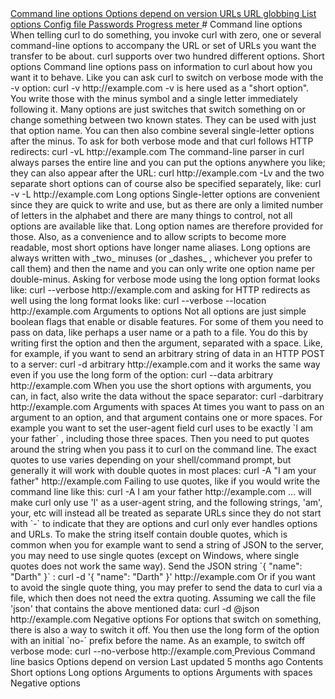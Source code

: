 <a href="options.html" class="navButton-94f2579c--pageItemWithChildrenNested-2c5d8183--navButtonClickable-161b88ca--navButtonOpened-6a88552e">
<span class="text-4505230f--UIH300-2063425d--textContentFamily-49a318e1--navButtonLabel-14a4968f">Command line options</span>
</a>
<a href="versions.html" class="navButton-94f2579c--pageItemWithChildrenNested-2c5d8183--navButtonClickable-161b88ca">
<span class="text-4505230f--UIH300-2063425d--textContentFamily-49a318e1--navButtonLabel-14a4968f">Options depend on version</span>
</a>
<a href="urls.html" class="navButton-94f2579c--pageItemWithChildrenNested-2c5d8183--navButtonClickable-161b88ca">
<span class="text-4505230f--UIH300-2063425d--textContentFamily-49a318e1--navButtonLabel-14a4968f">URLs</span>
</a>
<a href="globbing.html" class="navButton-94f2579c--pageItemWithChildrenNested-2c5d8183--navButtonClickable-161b88ca">
<span class="text-4505230f--UIH300-2063425d--textContentFamily-49a318e1--navButtonLabel-14a4968f">URL globbing</span>
</a>
<a href="listopts.html" class="navButton-94f2579c--pageItemWithChildrenNested-2c5d8183--navButtonClickable-161b88ca">
<span class="text-4505230f--UIH300-2063425d--textContentFamily-49a318e1--navButtonLabel-14a4968f">List options</span>
</a>
<a href="configfile.html" class="navButton-94f2579c--pageItemWithChildrenNested-2c5d8183--navButtonClickable-161b88ca">
<span class="text-4505230f--UIH300-2063425d--textContentFamily-49a318e1--navButtonLabel-14a4968f">Config file</span>
</a>
<a href="passwords.html" class="navButton-94f2579c--pageItemWithChildrenNested-2c5d8183--navButtonClickable-161b88ca">
<span class="text-4505230f--UIH300-2063425d--textContentFamily-49a318e1--navButtonLabel-14a4968f">Passwords</span>
</a>
<a href="progressmeter.html" class="navButton-94f2579c--pageItemWithChildrenNested-2c5d8183--navButtonClickable-161b88ca">
<span class="text-4505230f--UIH300-2063425d--textContentFamily-49a318e1--navButtonLabel-14a4968f">Progress meter</span>
</a># <span class="text-4505230f--DisplayH900-bfb998fa--textContentFamily-49a318e1">Command line options</span>
<span class="text-4505230f--UIH300-2063425d--textUIFamily-5ebd8e40--text-8ee2c8b2">
</span>
<span class="text-4505230f--UIH300-2063425d--textUIFamily-5ebd8e40--text-8ee2c8b2">
</span>
<span class="text-4505230f--TextH400-3033861f--textContentFamily-49a318e1">
<span data-key="6889b47104b74d07a5d7353d30fbed4d">
<span data-offset-key="6889b47104b74d07a5d7353d30fbed4d:0">When telling curl to do something, you invoke curl with zero, one or several command-line options to accompany the URL or set of URLs you want the transfer to be about. curl supports over two hundred different options.</span>
</span>
</span>
<span class="text-4505230f--HeadingH700-04e1a2a3--textContentFamily-49a318e1">
<span data-key="caaa0b3edb114d1f845a1febd97f0061">
<span data-offset-key="caaa0b3edb114d1f845a1febd97f0061:0">Short options</span>
</span>
</span>
<span class="text-4505230f--TextH400-3033861f--textContentFamily-49a318e1">
<span data-key="299e4c0d84ea45fe8f23527dffd690b0">
<span data-offset-key="299e4c0d84ea45fe8f23527dffd690b0:0">Command line options pass on information to curl about how you want it to behave. Like you can ask curl to switch on verbose mode with the -v option:</span>
</span>
</span>    curl -v http://example.com<span class="text-4505230f--TextH400-3033861f--textContentFamily-49a318e1">
<span data-key="92fafc02aa6943f399ec8bc2798cfc9f">
<span data-offset-key="92fafc02aa6943f399ec8bc2798cfc9f:0">-v is here used as a "short option". You write those with the minus symbol and a single letter immediately following it. Many options are just switches that switch something on or change something between two known states. They can be used with just that option name. You can then also combine several single-letter options after the minus. To ask for both verbose mode and that curl follows HTTP redirects:</span>
</span>
</span>    curl -vL http://example.com<span class="text-4505230f--TextH400-3033861f--textContentFamily-49a318e1">
<span data-key="7dc8cf26bb534a68b43d35aaca0eeade">
<span data-offset-key="7dc8cf26bb534a68b43d35aaca0eeade:0">The command-line parser in curl always parses the entire line and you can put the options anywhere you like; they can also appear after the URL:</span>
</span>
</span>    curl http://example.com -Lv<span class="text-4505230f--TextH400-3033861f--textContentFamily-49a318e1">
<span data-key="a7d3540d112947f7a8f5056832f1056e">
<span data-offset-key="a7d3540d112947f7a8f5056832f1056e:0">and the two separate short options can of course also be specified separately, like:</span>
</span>
</span>    curl -v -L http://example.com<span class="text-4505230f--HeadingH700-04e1a2a3--textContentFamily-49a318e1">
<span data-key="56174cca91d04b45a44030e443e21474">
<span data-offset-key="56174cca91d04b45a44030e443e21474:0">Long options</span>
</span>
</span>
<span class="text-4505230f--TextH400-3033861f--textContentFamily-49a318e1">
<span data-key="69c8e6d48e1d4197af8fd979170ecd06">
<span data-offset-key="69c8e6d48e1d4197af8fd979170ecd06:0">Single-letter options are convenient since they are quick to write and use, but as there are only a limited number of letters in the alphabet and there are many things to control, not all options are available like that. Long option names are therefore provided for those. Also, as a convenience and to allow scripts to become more readable, most short options have longer name aliases.</span>
</span>
</span>
<span class="text-4505230f--TextH400-3033861f--textContentFamily-49a318e1">
<span data-key="61fe644b7c9849e8810b39bb712b0717">
<span data-offset-key="61fe644b7c9849e8810b39bb712b0717:0">Long options are always written with </span>
<span data-offset-key="61fe644b7c9849e8810b39bb712b0717:1">_two_</span>
<span data-offset-key="61fe644b7c9849e8810b39bb712b0717:2"> minuses (or </span>
<span data-offset-key="61fe644b7c9849e8810b39bb712b0717:3">_dashes_</span>
<span data-offset-key="61fe644b7c9849e8810b39bb712b0717:4">, whichever you prefer to call them) and then the name and you can only write one option name per double-minus. Asking for verbose mode using the long option format looks like:</span>
</span>
</span>    curl --verbose http://example.com<span class="text-4505230f--TextH400-3033861f--textContentFamily-49a318e1">
<span data-key="7baf63549f2748bb8f8de854e3d1154f">
<span data-offset-key="7baf63549f2748bb8f8de854e3d1154f:0">and asking for HTTP redirects as well using the long format looks like:</span>
</span>
</span>    curl --verbose --location http://example.com<span class="text-4505230f--HeadingH700-04e1a2a3--textContentFamily-49a318e1">
<span data-key="aedf3da1200140198027da9c7cf8bb1d">
<span data-offset-key="aedf3da1200140198027da9c7cf8bb1d:0">Arguments to options</span>
</span>
</span>
<span class="text-4505230f--TextH400-3033861f--textContentFamily-49a318e1">
<span data-key="c09bf76f12a74b08b0e079b0d0f093ba">
<span data-offset-key="c09bf76f12a74b08b0e079b0d0f093ba:0">Not all options are just simple boolean flags that enable or disable features. For some of them you need to pass on data, like perhaps a user name or a path to a file. You do this by writing first the option and then the argument, separated with a space. Like, for example, if you want to send an arbitrary string of data in an HTTP POST to a server:</span>
</span>
</span>    curl -d arbitrary http://example.com<span class="text-4505230f--TextH400-3033861f--textContentFamily-49a318e1">
<span data-key="d7133109d14d4908b8ad98654f5c5f29">
<span data-offset-key="d7133109d14d4908b8ad98654f5c5f29:0">and it works the same way even if you use the long form of the option:</span>
</span>
</span>    curl --data arbitrary http://example.com<span class="text-4505230f--TextH400-3033861f--textContentFamily-49a318e1">
<span data-key="56b05c47b93a4224a5953b77cd9090f5">
<span data-offset-key="56b05c47b93a4224a5953b77cd9090f5:0">When you use the short options with arguments, you can, in fact, also write the data without the space separator:</span>
</span>
</span>    curl -darbitrary http://example.com<span class="text-4505230f--HeadingH700-04e1a2a3--textContentFamily-49a318e1">
<span data-key="35eaf0c0369f4b99aeb2aaa8f1a3e9b8">
<span data-offset-key="35eaf0c0369f4b99aeb2aaa8f1a3e9b8:0">Arguments with spaces</span>
</span>
</span>
<span class="text-4505230f--TextH400-3033861f--textContentFamily-49a318e1">
<span data-key="6bf276944bb54f66882845c95b47651f">
<span data-offset-key="6bf276944bb54f66882845c95b47651f:0">At times you want to pass on an argument to an option, and that argument contains one or more spaces. For example you want to set the user-agent field curl uses to be exactly </span>
<span data-offset-key="6bf276944bb54f66882845c95b47651f:1">`I am your father`</span>
<span data-offset-key="6bf276944bb54f66882845c95b47651f:2">, including those three spaces. Then you need to put quotes around the string when you pass it to curl on the command line. The exact quotes to use varies depending on your shell/command prompt, but generally it will work with double quotes in most places:</span>
</span>
</span>    curl -A "I am your father" http://example.com<span class="text-4505230f--TextH400-3033861f--textContentFamily-49a318e1">
<span data-key="043d58a9ce444228b158946fddc8fadf">
<span data-offset-key="043d58a9ce444228b158946fddc8fadf:0">Failing to use quotes, like if you would write the command line like this:</span>
</span>
</span>    curl -A I am your father http://example.com<span class="text-4505230f--TextH400-3033861f--textContentFamily-49a318e1">
<span data-key="56e91ff5b20c4e06ba51965a7789cf83">
<span data-offset-key="56e91ff5b20c4e06ba51965a7789cf83:0">… will make curl only use 'I' as a user-agent string, and the following strings, 'am', your, etc will instead all be treated as separate URLs since they do not start with </span>
<span data-offset-key="56e91ff5b20c4e06ba51965a7789cf83:1">`-`</span>
<span data-offset-key="56e91ff5b20c4e06ba51965a7789cf83:2"> to indicate that they are options and curl only ever handles options and URLs.</span>
</span>
</span>
<span class="text-4505230f--TextH400-3033861f--textContentFamily-49a318e1">
<span data-key="d4a2cded317d41c383bfc4f819ef0468">
<span data-offset-key="d4a2cded317d41c383bfc4f819ef0468:0">To make the string itself contain double quotes, which is common when you for example want to send a string of JSON to the server, you may need to use single quotes (except on Windows, where single quotes does not work the same way). Send the JSON string </span>
<span data-offset-key="d4a2cded317d41c383bfc4f819ef0468:1">`{ "name": "Darth" }`</span>
<span data-offset-key="d4a2cded317d41c383bfc4f819ef0468:2">:</span>
</span>
</span>    curl -d '{ "name": "Darth" }' http://example.com<span class="text-4505230f--TextH400-3033861f--textContentFamily-49a318e1">
<span data-key="39102e31e65842b2b3a4395db38817e4">
<span data-offset-key="39102e31e65842b2b3a4395db38817e4:0">Or if you want to avoid the single quote thing, you may prefer to send the data to curl via a file, which then does not need the extra quoting. Assuming we call the file 'json' that contains the above mentioned data:</span>
</span>
</span>    curl -d @json http://example.com<span class="text-4505230f--HeadingH700-04e1a2a3--textContentFamily-49a318e1">
<span data-key="6f8cf025c931454f917b05fde57f41dc">
<span data-offset-key="6f8cf025c931454f917b05fde57f41dc:0">Negative options</span>
</span>
</span>
<span class="text-4505230f--TextH400-3033861f--textContentFamily-49a318e1">
<span data-key="33cd62a85af442a887f7563ccc8e340c">
<span data-offset-key="33cd62a85af442a887f7563ccc8e340c:0">For options that switch on something, there is also a way to switch it off. You then use the long form of the option with an initial </span>
<span data-offset-key="33cd62a85af442a887f7563ccc8e340c:1">`no-`</span>
<span data-offset-key="33cd62a85af442a887f7563ccc8e340c:2"> prefix before the name. As an example, to switch off verbose mode:</span>
</span>
</span>    curl --no-verbose http://example.com<a href="../cmdline.html" class="reset-3c756112--card-6570f064--whiteCard-fff091a4--cardPrevious-56a5e674">
</a>
<span class="text-4505230f--TextH200-a3425406--textContentFamily-49a318e1">Previous</span>
<span class="text-4505230f--UIH400-4e41e82a--textContentFamily-49a318e1">Command line basics</span>
<a href="versions.html" class="reset-3c756112--card-6570f064--whiteCard-fff091a4--cardNext-19241c42">
</a>
<span class="text-4505230f--UIH400-4e41e82a--textContentFamily-49a318e1">Options depend on version</span>
<span class="text-4505230f--TextH200-a3425406--textContentFamily-49a318e1">Last updated 5 months ago</span>
<span class="text-4505230f--InfoH100-1e92e1d1--textContentFamily-49a318e1">Contents</span>
<a href="options.html#short-options" class="reset-3c756112--menuItem-aa02f6ec--menuItemLight-757d5235--menuItemInline-173bdf97--pageTocItem-f4427024">
</a>
<span class="text-4505230f--UIH300-2063425d--textContentFamily-49a318e1">
<span class="text-4505230f--UIH200-50ead35f--textContentFamily-49a318e1">Short options</span>
</span>
<a href="options.html#long-options" class="reset-3c756112--menuItem-aa02f6ec--menuItemLight-757d5235--menuItemInline-173bdf97--pageTocItem-f4427024">
</a>
<span class="text-4505230f--UIH300-2063425d--textContentFamily-49a318e1">
<span class="text-4505230f--UIH200-50ead35f--textContentFamily-49a318e1">Long options</span>
</span>
<a href="options.html#arguments-to-options" class="reset-3c756112--menuItem-aa02f6ec--menuItemLight-757d5235--menuItemInline-173bdf97--pageTocItem-f4427024">
</a>
<span class="text-4505230f--UIH300-2063425d--textContentFamily-49a318e1">
<span class="text-4505230f--UIH200-50ead35f--textContentFamily-49a318e1">Arguments to options</span>
</span>
<a href="options.html#arguments-with-spaces" class="reset-3c756112--menuItem-aa02f6ec--menuItemLight-757d5235--menuItemInline-173bdf97--pageTocItem-f4427024">
</a>
<span class="text-4505230f--UIH300-2063425d--textContentFamily-49a318e1">
<span class="text-4505230f--UIH200-50ead35f--textContentFamily-49a318e1">Arguments with spaces</span>
</span>
<a href="options.html#negative-options" class="reset-3c756112--menuItem-aa02f6ec--menuItemLight-757d5235--menuItemInline-173bdf97--pageTocItem-f4427024">
</a>
<span class="text-4505230f--UIH300-2063425d--textContentFamily-49a318e1">
<span class="text-4505230f--UIH200-50ead35f--textContentFamily-49a318e1">Negative options</span>
</span>

